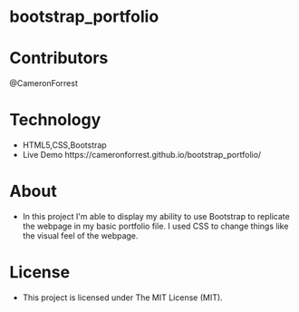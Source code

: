 # bootstrap_portfolio
<h1>Contributors</h1>
<p>@CameronForrest</p>
<h1>Technology</h1>
<ul>
  <li>HTML5,CSS,Bootstrap</li>
  <li>Live Demo https://cameronforrest.github.io/bootstrap_portfolio/ </li>
</ul>
<h1>About</h1>
<ul>
<li>In this project I'm able to display my ability to use Bootstrap to replicate the webpage in my basic portfolio file. I used CSS to change things like the visual feel of the webpage.  
  </li>
</ul>
<h1>License</h1>
<ul>  
  <li>This project is licensed under The MIT License (MIT).</li>
 </ul>
